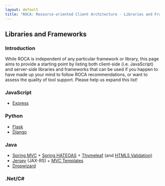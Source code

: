 ```yaml
---
layout: default
title: "ROCA: Resource-oriented Client Architecture - Libraries and Frameworks"
---
```


Libraries and Frameworks
---

### Introduction

While ROCA is independent of any particular framework or library, this
page aims to provide a starting point by listing both client-side
(i.e. JavaScript) and server-side libraries and frameworks that can be
used if you happen to have made up your mind to follow ROCA
recommendations, or want to assess the quality of tool support. Please
help us expand this list!

### JavaScript

* [Express](http://expressjs.com)

### Python

* [Flask](http://flask.pocoo.org)
* [Django](https://www.djangoproject.com)

### Java
* [Spring MVC](http://www.springsource.org/features/modern-web) + [Spring HATEOAS](https://github.com/SpringSource/spring-hateoas#spring-hateoas) + [Thymeleaf](http://www.thymeleaf.org) (and [HTML5 Validation](http://html5valdialect.sourceforge.net))
* [Jersey](https://jersey.java.net) (JAX-RS) + [MVC Templates](https://jersey.java.net/nonav/documentation/latest/mvc.html)
* [Dropwizard](http://dropwizard.codahale.com)

### .Net/C#
